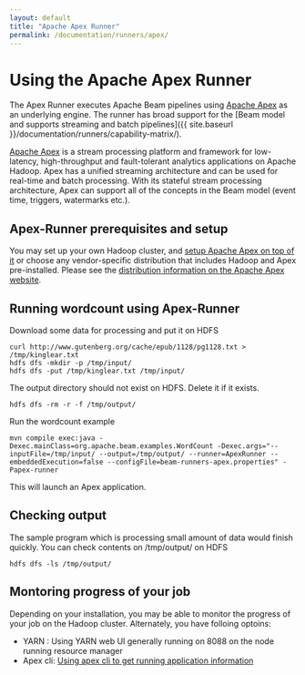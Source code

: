 ```yaml
---
layout: default
title: "Apache Apex Runner"
permalink: /documentation/runners/apex/
---
```

# Using the Apache Apex Runner

The Apex Runner executes Apache Beam pipelines using [Apache Apex](http://apex.apache.org/) as an underlying engine. The runner has broad support for the [Beam model and supports streaming and batch pipelines]({{ site.baseurl }}/documentation/runners/capability-matrix/).

[Apache Apex](http://apex.apache.org/) is a stream processing platform and framework for low-latency, high-throughput and fault-tolerant analytics applications on Apache Hadoop. Apex has a unified streaming architecture and can be used for real-time and batch processing. With its stateful stream processing architecture, Apex can support all of the concepts in the Beam model (event time, triggers, watermarks etc.).

## Apex-Runner prerequisites and setup

You may set up your own Hadoop cluster,  and [setup Apache Apex on top of it](http://apex.apache.org/docs/apex/apex_development_setup/) or choose any vendor-specific distribution that includes Hadoop and Apex pre-installed. Please see the [distribution information on the Apache Apex website](http://apex.apache.org/downloads.html).

## Running wordcount using Apex-Runner

Download some data for processing and put it on HDFS
```
curl http://www.gutenberg.org/cache/epub/1128/pg1128.txt > /tmp/kinglear.txt
hdfs dfs -mkdir -p /tmp/input/
hdfs dfs -put /tmp/kinglear.txt /tmp/input/
```

The output directory should not exist on HDFS. Delete it if it exists.
```
hdfs dfs -rm -r -f /tmp/output/
```

Run the wordcount example
```
mvn compile exec:java -Dexec.mainClass=org.apache.beam.examples.WordCount -Dexec.args="--inputFile=/tmp/input/ --output=/tmp/output/ --runner=ApexRunner --embeddedExecution=false --configFile=beam-runners-apex.properties" -Papex-runner
```

This will launch an Apex application.

## Checking output

The sample program which is processing small amount of data would finish quickly. You can check contents on /tmp/output/ on HDFS
```
hdfs dfs -ls /tmp/output/
```

## Montoring progress of your job

Depending on your installation, you may be able to monitor the progress of your job on the Hadoop cluster. Alternately, you have folloing optoins:

* YARN : Using YARN web UI generally running on 8088 on the node running resource manager
* Apex cli: [Using apex cli to get running application information](http://apex.apache.org/docs/apex/apex_cli/#apex-cli-commands)

